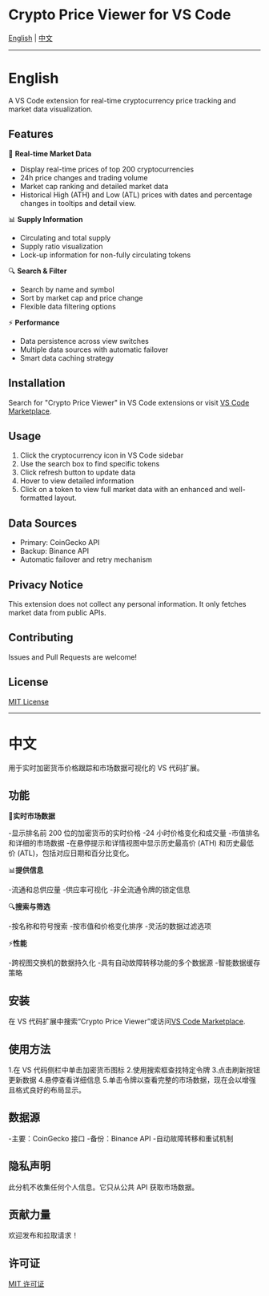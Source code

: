 # Crypto Price Viewer for VS Code

[English](#english) | [中文](#中文)

---

# English

A VS Code extension for real-time cryptocurrency price tracking and market data visualization.

## Features

🚀 **Real-time Market Data**

- Display real-time prices of top 200 cryptocurrencies
- 24h price changes and trading volume
- Market cap ranking and detailed market data
- Historical High (ATH) and Low (ATL) prices with dates and percentage changes in tooltips and detail view.

📊 **Supply Information**

- Circulating and total supply
- Supply ratio visualization
- Lock-up information for non-fully circulating tokens

🔍 **Search & Filter**

- Search by name and symbol
- Sort by market cap and price change
- Flexible data filtering options

⚡ **Performance**

- Data persistence across view switches
- Multiple data sources with automatic failover
- Smart data caching strategy

## Installation

Search for "Crypto Price Viewer" in VS Code extensions or visit [VS Code Marketplace](https://marketplace.visualstudio.com/items?itemName=volcanic.crypto-price-viewer).

## Usage

1. Click the cryptocurrency icon in VS Code sidebar
2. Use the search box to find specific tokens
3. Click refresh button to update data
4. Hover to view detailed information
5. Click on a token to view full market data with an enhanced and well-formatted layout.

## Data Sources

- Primary: CoinGecko API
- Backup: Binance API
- Automatic failover and retry mechanism

## Privacy Notice

This extension does not collect any personal information. It only fetches market data from public APIs.

## Contributing

Issues and Pull Requests are welcome!

## License

[MIT License](LICENSE)

---

# 中文

用于实时加密货币价格跟踪和市场数据可视化的 VS 代码扩展。

## 功能

🚀**实时市场数据**

-显示排名前 200 位的加密货币的实时价格
-24 小时价格变化和成交量 -市值排名和详细的市场数据 -在悬停提示和详情视图中显示历史最高价 (ATH) 和历史最低价 (ATL)，包括对应日期和百分比变化。

📊**提供信息**

-流通和总供应量 -供应率可视化 -非全流通令牌的锁定信息

🔍**搜索与筛选**

-按名称和符号搜索 -按市值和价格变化排序 -灵活的数据过滤选项

⚡**性能**

-跨视图交换机的数据持久化 -具有自动故障转移功能的多个数据源 -智能数据缓存策略

## 安装

在 VS 代码扩展中搜索“Crypto Price Viewer”或访问[VS Code Marketplace](https://marketplace.visualstudio.com/items?itemName=volcanic.crypto-price-viewer).

## 使用方法

1.在 VS 代码侧栏中单击加密货币图标 2.使用搜索框查找特定令牌 3.点击刷新按钮更新数据 4.悬停查看详细信息 5.单击令牌以查看完整的市场数据，现在会以增强且格式良好的布局显示。

## 数据源

-主要：CoinGecko 接口 -备份：Binance API -自动故障转移和重试机制

## 隐私声明

此分机不收集任何个人信息。它只从公共 API 获取市场数据。

## 贡献力量

欢迎发布和拉取请求！

## 许可证

[MIT 许可证](LICENSE)
